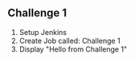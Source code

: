 ## Challenge 1

1) Setup Jenkins
2) Create Job called: Challenge 1
3) Display "Hello from Challenge 1"
